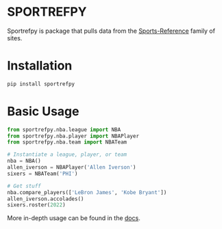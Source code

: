 # SPORTREFPY
Sportrefpy is package that pulls data from the [Sports-Reference](https://www.sports-reference.com/) family of sites.

# Installation
```bash
pip install sportrefpy
```

# Basic Usage
```python
from sportrefpy.nba.league import NBA
from sportrefpy.nba.player import NBAPlayer
from sportrefpy.nba.team import NBATeam

# Instantiate a league, player, or team
nba = NBA()
allen_iverson = NBAPlayer('Allen Iverson')
sixers = NBATeam('PHI')

# Get stuff
nba.compare_players(['LeBron James', 'Kobe Bryant'])
allen_iverson.accolades()
sixers.roster(2022)
```
More in-depth usage can be found in the [docs](#).
